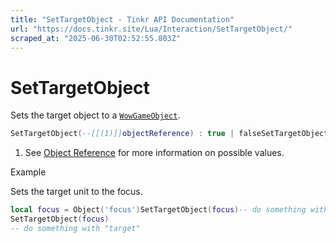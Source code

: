 ```yaml
---
title: "SetTargetObject - Tinkr API Documentation"
url: "https://docs.tinkr.site/Lua/Interaction/SetTargetObject/"
scraped_at: "2025-06-30T02:52:55.803Z"
---
```


# SetTargetObject

Sets the target object to a [`WowGameObject`](../../Objects/WowGameObject/).

```lua
SetTargetObject(--[[(1)]]objectReference) : true | falseSetTargetObject(--[[(1)]]objectReference) : true | false
```

1.  See [Object Reference](../../Objects/ObjectReference/) for more information on possible values.

Example

Sets the target unit to the focus.

```lua
local focus = Object('focus')SetTargetObject(focus)-- do something with "target"local focus = Object('focus')
SetTargetObject(focus)
-- do something with "target"
```